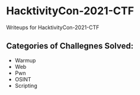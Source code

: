 # HacktivityCon-2021-CTF
Writeups for HacktivityCon-2021-CTF

## Categories of Challegnes Solved:
- Warmup
- Web
- Pwn
- OSINT
- Scripting
